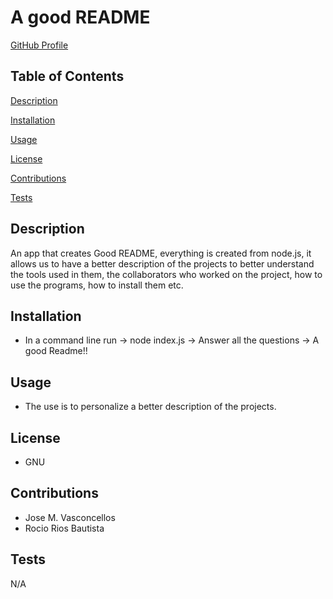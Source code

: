  # A good README


  [GitHub Profile](https://github.com/dewrivers)


  ## Table of Contents


  [Description](#Description)

  [Installation](#Installation)

  [Usage](#Usage)

  [License](#License)

  [Contributions](#Contributions)

  [Tests](#Tests)

  ## Description

  An app that creates Good README, everything is created from node.js, it allows us to have a better description of the projects to better understand the tools used in them, the collaborators who worked on the project, how to use the programs, how to install them etc.
  


  ## Installation

 * In a command line run -> node index.js -> Answer all the questions -> A good Readme!!


  ## Usage

  
  * The use is to personalize a better description of the projects.


  ## License

  * GNU 


  ## Contributions

  * Jose M. Vasconcellos
  * Rocio Rios Bautista

  ## Tests

  N/A



  